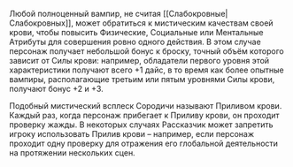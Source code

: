 Любой полноценный вампир, не считая [[Слабокровные|Слабокровных]], может обратиться к мистическим качествам своей крови, чтобы повысить Физические, Социальные или Ментальные Атрибуты для совершения ровно одного действия. В этом случае персонаж получает небольшой бонус к броску, точный объём которого зависит от Силы крови: например, обладатели первого уровня этой характеристики получают всего +1 дайс, в то время как более опытные вампиры, располагающие третьим или пятым уровнями Силы крови, получают бонус +2 и +3.

Подобный мистический всплеск Сородичи называют Приливом крови. Каждый раз, когда персонаж прибегает к Приливу крови, он проходит проверку жажды. В некоторых случаях Рассказчик может запретить игроку использовать Прилив крови – например, если персонаж проходит одну проверку для отражения его глобальной деятельности на протяжении нескольких сцен.